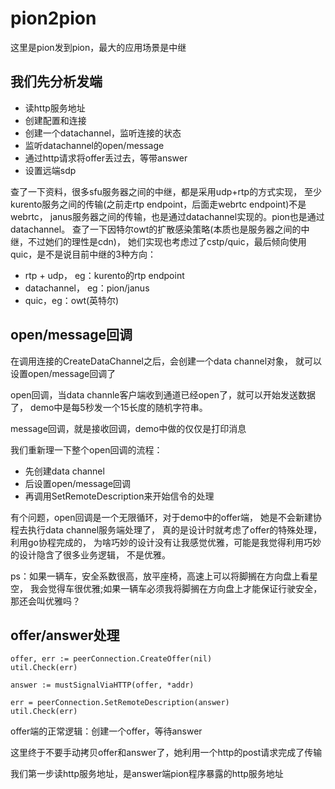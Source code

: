 # pion2pion

这里是pion发到pion，最大的应用场景是中继

## 我们先分析发端

- 读http服务地址
- 创建配置和连接
- 创建一个datachannel，监听连接的状态
- 监听datachannel的open/message
- 通过http请求将offer丢过去，等带answer
- 设置远端sdp

查了一下资料，很多sfu服务器之间的中继，都是采用udp+rtp的方式实现，
至少kurento服务之间的传输(之前走rtp endpoint，后面走webrtc endpoint)不是webrtc，
janus服务器之间的传输，也是通过datachannel实现的。pion也是通过datachannel。
查了一下因特尔owt的扩散感染策略(本质也是服务器之间的中继，不过她们的理性是cdn)，
她们实现也考虑过了cstp/quic，最后倾向使用quic，是不是说目前中继的3种方向：

- rtp + udp， eg：kurento的rtp endpoint
- datachannel， eg：pion/janus
- quic，eg：owt(英特尔)

## open/message回调

在调用连接的CreateDataChannel之后，会创建一个data channel对象，
就可以设置open/message回调了

open回调，当data channle客户端收到通道已经open了，就可以开始发送数据了，
demo中是每5秒发一个15长度的随机字符串。

message回调，就是接收回调，demo中做的仅仅是打印消息

我们重新理一下整个open回调的流程：

- 先创建data channel
- 后设置open/message回调
- 再调用SetRemoteDescription来开始信令的处理

有个问题，open回调是一个无限循环，对于demo中的offer端，
她是不会新建协程去执行data channel服务端处理了，
真的是设计时就考虑了offer的特殊处理，利用go协程完成的，
为啥巧妙的设计没有让我感觉优雅，可能是我觉得利用巧妙的设计隐含了很多业务逻辑，
不是优雅。

ps：如果一辆车，安全系数很高，放平座椅，高速上可以将脚搁在方向盘上看星空，
我会觉得车很优雅;如果一辆车必须我将脚搁在方向盘上才能保证行驶安全，
那还会叫优雅吗？

## offer/answer处理

    offer, err := peerConnection.CreateOffer(nil)
    util.Check(err)

    answer := mustSignalViaHTTP(offer, *addr)

    err = peerConnection.SetRemoteDescription(answer)
    util.Check(err)

offer端的正常逻辑：创建一个offer，等待answer

这里终于不要手动拷贝offer和answer了，她利用一个http的post请求完成了传输

我们第一步读http服务地址，是answer端pion程序暴露的http服务地址
